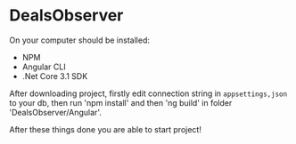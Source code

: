# DealsObserver
On your computer should be installed:
- NPM
- Angular CLI
- .Net Core 3.1 SDK

After downloading project, firstly edit connection string in `appsettings,json` to your db, then run 'npm install' and then 'ng build' in folder 'DealsObserver/Angular'.

After these things done you are able to start project! 

